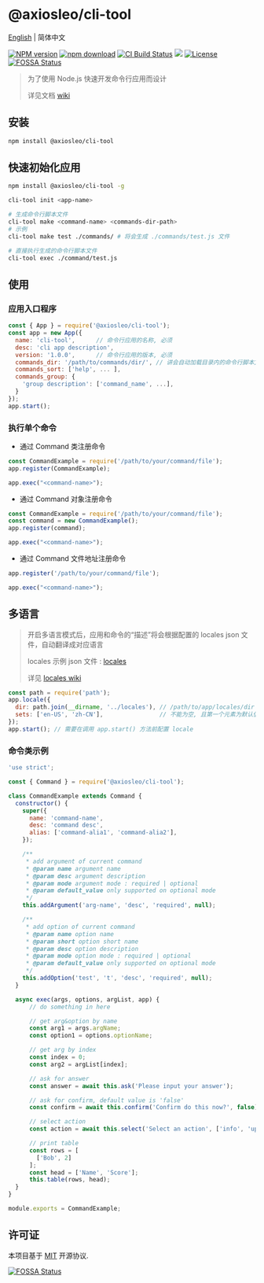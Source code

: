 # @axiosleo/cli-tool

[English](/README.md) | 简体中文

[![NPM version](https://img.shields.io/npm/v/@axiosleo/cli-tool.svg?style=flat-square)](https://npmjs.org/package/@axiosleo/cli-tool)
[![npm download](https://img.shields.io/npm/dm/@axiosleo/cli-tool.svg?style=flat-square)](https://npmjs.org/package/@axiosleo/cli-tool)
[![CI Build Status](https://github.com/AxiosLeo/node-cli/actions/workflows/ci.yml/badge.svg)](https://github.com/AxiosLeo/node-cli/actions/workflows/ci.yml)
[![](https://codecov.io/gh/AxiosLeo/node-cli/branch/master/graph/badge.svg)](https://codecov.io/gh/AxiosLeo/node-cli)
[![License](https://img.shields.io/github/license/AxiosLeo/node-cli?color=%234bc524)](LICENSE)
[![FOSSA Status](https://app.fossa.com/api/projects/git%2Bgithub.com%2FAxiosLeo%2Fnode-cli.svg?type=shield)](https://app.fossa.com/projects/git%2Bgithub.com%2FAxiosLeo%2Fnode-cli/refs/branch/master)

> 为了使用 Node.js 快速开发命令行应用而设计
>
> 详见文档 [wiki](https://github.com/AxiosLeo/node-cli/wiki)

## 安装

```bash
npm install @axiosleo/cli-tool
```

## 快速初始化应用

```bash
npm install @axiosleo/cli-tool -g

cli-tool init <app-name>

# 生成命令行脚本文件
cli-tool make <command-name> <commands-dir-path>
# 示例
cli-tool make test ./commands/ # 将会生成 ./commands/test.js 文件

# 直接执行生成的命令行脚本文件
cli-tool exec ./command/test.js
```

## 使用

### 应用入口程序

```js
const { App } = require('@axiosleo/cli-tool');
const app = new App({
  name: 'cli-tool',      // 命令行应用的名称, 必须
  desc: 'cli app description',
  version: '1.0.0',      // 命令行应用的版本, 必须
  commands_dir: '/path/to/commands/dir/', // 讲会自动加载目录内的命令行脚本文件
  commands_sort: ['help', ... ],
  commands_group: {
    'group description': ['command_name', ...],
  }
});
app.start();
```

### 执行单个命令

- 通过 Command 类注册命令

```js
const CommandExample = require('/path/to/your/command/file');
app.register(CommandExample);

app.exec("<command-name>");
```

- 通过 Command 对象注册命令

```js
const CommandExample = require('/path/to/your/command/file');
const command = new CommandExample();
app.register(command);

app.exec("<command-name>");
```

- 通过 Command 文件地址注册命令

```js
app.register('/path/to/your/command/file');

app.exec("<command-name>");
```

## 多语言

> 开启多语言模式后，应用和命令的“描述”将会根据配置的 locales json 文件，自动翻译成对应语言
>
> locales 示例 json 文件 : [locales](./locales)
>
> 详见 [locales wiki](https://github.com/AxiosLeo/node-cli/wiki/locales)

```js
const path = require('path');
app.locale({
  dir: path.join(__dirname, '../locales'), // /path/to/app/locales/dir
  sets: ['en-US', 'zh-CN'],                // 不能为空, 且第一个元素为默认值
});
app.start(); // 需要在调用 app.start() 方法前配置 locale
```

### 命令类示例

```js
'use strict';

const { Command } = require('@axiosleo/cli-tool');

class CommandExample extends Command {
  constructor() {
    super({
      name: 'command-name',
      desc: 'command desc',
      alias: ['command-alia1', 'command-alia2'],
    });

    /**
     * add argument of current command
     * @param name argument name
     * @param desc argument description
     * @param mode argument mode : required | optional
     * @param default_value only supported on optional mode
     */
    this.addArgument('arg-name', 'desc', 'required', null);

    /**
     * add option of current command
     * @param name option name
     * @param short option short name
     * @param desc option description
     * @param mode option mode : required | optional
     * @param default_value only supported on optional mode
     */
    this.addOption('test', 't', 'desc', 'required', null);
  }

  async exec(args, options, argList, app) {
      // do something in here

      // get arg&option by name
      const arg1 = args.argName;
      const option1 = options.optionName;

      // get arg by index
      const index = 0;
      const arg2 = argList[index];

      // ask for answer
      const answer = await this.ask('Please input your answer');

      // ask for confirm, default value is 'false'
      const confirm = await this.confirm('Confirm do this now?', false);

      // select action
      const action = await this.select('Select an action', ['info', 'update']);

      // print table
      const rows = [
        ['Bob', 2]
      ];
      const head = ['Name', 'Score'];
      this.table(rows, head);
  }
}

module.exports = CommandExample;
```

## 许可证

本项目基于 [MIT](LICENSE) 开源协议.

[![FOSSA Status](https://app.fossa.com/api/projects/git%2Bgithub.com%2FAxiosLeo%2Fnode-cli.svg?type=large)](https://app.fossa.com/projects/git%2Bgithub.com%2FAxiosLeo%2Fnode-cli/refs/branch/master/)
